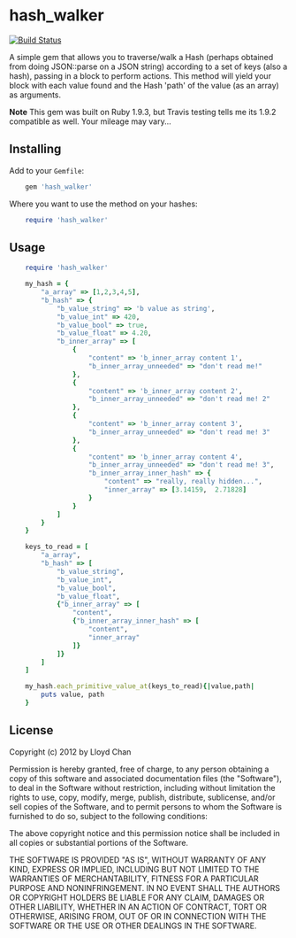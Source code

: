 # hash_walker

[![Build
Status](https://secure.travis-ci.org/lloydmeta/hash_walker.png)](http://travis-ci.org/lloydmeta/hash_walker)

A simple gem that allows you to traverse/walk a Hash (perhaps obtained from doing JSON::parse on a JSON string) according to a set of keys (also a hash), passing in a block to perform actions. This method will yield your block with each value found and the Hash 'path' of the value (as an array) as arguments.

__Note__ This gem was built on Ruby 1.9.3, but Travis testing tells me its 1.9.2 compatible as well. Your mileage may vary...

## Installing

Add to your `Gemfile`:

```ruby
    gem 'hash_walker'
```

Where you want to use the method on your hashes:

```ruby
    require 'hash_walker'
```

## Usage

```ruby
    require 'hash_walker'

    my_hash = {
        "a_array" => [1,2,3,4,5],
        "b_hash" => {
            "b_value_string" => 'b value as string',
            "b_value_int" => 420,
            "b_value_bool" => true,
            "b_value_float" => 4.20,
            "b_inner_array" => [
                {
                    "content" => 'b_inner_array content 1',
                    "b_inner_array_unneeded" => "don't read me!"
                },
                {
                    "content" => 'b_inner_array content 2',
                    "b_inner_array_unneeded" => "don't read me! 2"
                },
                {
                    "content" => 'b_inner_array content 3',
                    "b_inner_array_unneeded" => "don't read me! 3"
                },
                {
                    "content" => 'b_inner_array content 4',
                    "b_inner_array_unneeded" => "don't read me! 3",
                    "b_inner_array_inner_hash" => {
                        "content" => "really, really hidden...",
                        "inner_array" => [3.14159,  2.71828]
                    }
                }
            ]
        }
    }

    keys_to_read = [
        "a_array",
        "b_hash" => [
            "b_value_string",
            "b_value_int",
            "b_value_bool",
            "b_value_float",
            {"b_inner_array" => [
                "content",
                {"b_inner_array_inner_hash" => [
                    "content",
                    "inner_array"
                ]}
            ]}
        ]
    ]

    my_hash.each_primitive_value_at(keys_to_read){|value,path|
        puts value, path
    }
```


## License

Copyright (c) 2012 by Lloyd Chan

Permission is hereby granted, free of charge, to any person obtaining a
copy of this software and associated documentation files (the
"Software"), to deal in the Software without restriction, including
without limitation the rights to use, copy, modify, merge, publish,
distribute, sublicense, and/or sell copies of the Software, and to
permit persons to whom the Software is furnished to do so, subject to
the following conditions:

The above copyright notice and this permission notice shall be included
in all copies or substantial portions of the Software.

THE SOFTWARE IS PROVIDED "AS IS", WITHOUT WARRANTY OF ANY KIND, EXPRESS
OR IMPLIED, INCLUDING BUT NOT LIMITED TO THE WARRANTIES OF
MERCHANTABILITY, FITNESS FOR A PARTICULAR PURPOSE AND NONINFRINGEMENT.
IN NO EVENT SHALL THE AUTHORS OR COPYRIGHT HOLDERS BE LIABLE FOR ANY
CLAIM, DAMAGES OR OTHER LIABILITY, WHETHER IN AN ACTION OF CONTRACT,
TORT OR OTHERWISE, ARISING FROM, OUT OF OR IN CONNECTION WITH THE
SOFTWARE OR THE USE OR OTHER DEALINGS IN THE SOFTWARE.